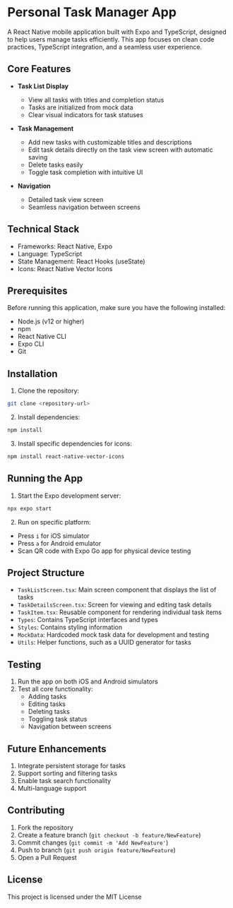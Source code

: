 # Personal Task Manager App

A React Native mobile application built with Expo and TypeScript, designed to help users manage tasks efficiently. This app focuses on clean code practices, TypeScript integration, and a seamless user experience.

## Core Features

- **Task List Display**
  - View all tasks with titles and completion status
  - Tasks are initialized from mock data
  - Clear visual indicators for task statuses

- **Task Management**
  - Add new tasks with customizable titles and descriptions
  - Edit task details directly on the task view screen with automatic saving
  - Delete tasks easily
  - Toggle task completion with intuitive UI

- **Navigation**
  - Detailed task view screen
  - Seamless navigation between screens

## Technical Stack

- Frameworks: React Native, Expo
- Language: TypeScript
- State Management: React Hooks (useState)
- Icons: React Native Vector Icons

## Prerequisites

Before running this application, make sure you have the following installed:

- Node.js (v12 or higher)
- npm
- React Native CLI
- Expo CLI
- Git

## Installation

1. Clone the repository:
```bash
git clone <repository-url>
```

2. Install dependencies:
```bash
npm install
```

3. Install specific dependencies for icons:
```bash
npm install react-native-vector-icons
```

## Running the App

1. Start the Expo development server:
```bash
npx expo start
```

2. Run on specific platform:
- Press `i` for iOS simulator
- Press `a` for Android emulator
- Scan QR code with Expo Go app for physical device testing

## Project Structure

- `TaskListScreen.tsx`: Main screen component that displays the list of tasks
- `TaskDetailsScreen.tsx`: Screen for viewing and editing task details
- `TaskItem.tsx`: Reusable component for rendering individual task items
- `Types`: Contains TypeScript interfaces and types
- `Styles`: Contains styling information
- `MockData`: Hardcoded mock task data for development and testing
- `Utils`: Helper functions, such as a UUID generator for tasks

## Testing

1. Run the app on both iOS and Android simulators
2. Test all core functionality:
   - Adding tasks
   - Editing tasks
   - Deleting tasks
   - Toggling task status
   - Navigation between screens

## Future Enhancements

1. Integrate persistent storage for tasks
2. Support sorting and filtering tasks
3. Enable task search functionality
4. Multi-language support

## Contributing

1. Fork the repository
2. Create a feature branch (`git checkout -b feature/NewFeature`)
3. Commit changes (`git commit -m 'Add NewFeature'`)
4. Push to branch (`git push origin feature/NewFeature`)
5. Open a Pull Request

## License

This project is licensed under the MIT License
